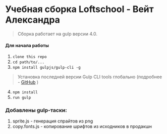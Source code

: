 # Учебная сборка Loftschool - Вейт Александра

> Сборка работает на gulp версии 4.0. 

#### Для начала работы

1. ```clone this repo```
2. ```cd path/to/...```
3. ```npm install gulpjs/gulp-cli -g```  
> Установка последней версии Gulp CLI tools глобально (подробнее - [GitHub](https://github.com/gulpjs/gulp/blob/4.0/docs/getting-started.md) )

4. ```npm install```
5. ```run gulp``` 

### Добавлены gulp-таски:
1) sprite.js - генерация спрайтов из png
2) copy.fonts.js - копирование шрифтов из исходников в продакшн